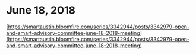 # June 18, 2018

[https://smartaustin.bloomfire.com/series/3342944/posts/3342979-open-and-smart-advisory-committee-june-18-2018-meeting](https://smartaustin.bloomfire.com/series/3342944/posts/3342979-open-and-smart-advisory-committee-june-18-2018-meeting)

